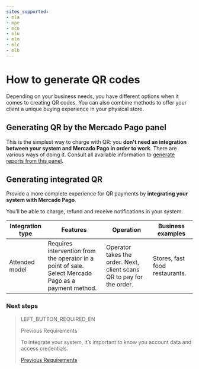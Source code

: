 ```yaml
---
sites_supported:
- mla
- mpe
- mco
- mlu
- mlm
- mlc
- mlb
---
```


# How to generate QR codes

Depending on your business needs, you have different options when it comes to creating QR codes. You can also combine methods to offer your client a unique buying experience in your physical store.


## Generating QR by the Mercado Pago panel

This is the simplest way to charge with QR: you **don't need an integration between your system and Mercado Pago in order to work**.
There are various ways of doing it. Consult all available information to [generate reports from this panel](https://www.mercadopago.com.ar/developers/en/guides/qr-code/general-considerations/integrations-front/).

## Generating integrated QR 

Provide a more complete experience for QR payments by **integrating your system with Mercado Pago**.

You’ll be able to charge, refund and receive notifications in your system. 

| Integration type                                                        | Features                                                  | Operation |   Business examples |
| ------------------------------------------------------------ | ------------------------------------------------------------ | ----------------------- | ------------------------------------------------------------ |
| Attended model | Requires intervention from the operator in a point of sale. Select Mercado Pago as a payment method. | Operator takes the order. Next, client scans QR to pay for the order. | Stores, fast food restaurants. |


### Next steps


> LEFT_BUTTON_REQUIRED_EN
>
> Previous Requirements
>
> To integrate your system, it’s important to know you account data and access credentials.
>
> [Previous Requirements](https://www.mercadopago.com.ar/developers/en/guides/qr-code/general-considerations/pre-requisites/)
